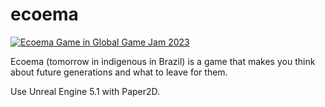 # ecoema
[![Ecoema Game in Global Game Jam 2023](https://img.youtube.com/vi/YsCTPOgCUTg/0.jpg)](https://www.youtube.com/watch?v=YsCTPOgCUTg "Click to go Youtube")

Ecoema (tomorrow in indigenous in Brazil) is a game that makes you think about future generations and what to leave for them.

Use Unreal Engine 5.1 with Paper2D.